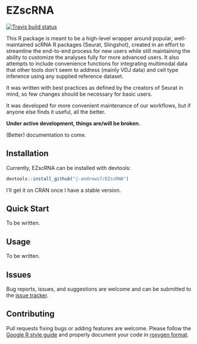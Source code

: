 # EZscRNA

[![Travis build status](https://travis-ci.org/j-andrews7/EZscRNA.svg?branch=master)](https://travis-ci.org/j-andrews7/EZscRNA)

This R package is meant to be a high-level wrapper around popular, well-maintained scRNA R packages (Seurat, Slingshot), created in an effort to streamline the end-to-end process for new users while still maintaining the ability to customize the analyses fully for more advanced users. It also attempts to include convenience functions for integrating multimodal data that other tools don't seem to address (mainly VDJ data) and cell type inference using any supplied reference dataset.

It was written with best practices as defined by the creators of Seurat in mind, so few changes should be necessary for basic users.

It was developed for more convenient maintenance of our workflows, but if anyone else finds it useful, all the better.

**Under active development, things are/will be broken.**

(Better) documentation to come.

## Installation
Currently, EZscRNA can be installed with devtools:
```R
devtools::install_github("j-andrews7/EZscRNA")
```

I'll get it on CRAN once I have a stable version.

## Quick Start

To be written.

## Usage
To be written.

## Issues

Bug reports, issues, and suggestions are welcome and can be submitted to the [issue tracker](https://github.com/j-andrews7/EZscRNA/issues).


## Contributing

Pull requests fixing bugs or adding features are welcome. Please follow the [Google R style guide](https://google.github.io/styleguide/Rguide.xml) and properly document your code in [roxygen format](http://r-pkgs.had.co.nz/man.html).